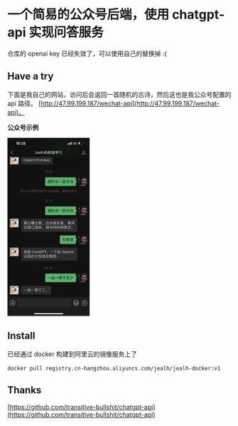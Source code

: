 # 一个简易的公众号后端，使用 chatgpt-api 实现问答服务

仓库的 openai key 已经失效了，可以使用自己的替换掉 :(

## Have a try

下面是我自己的网站，访问后会返回一首随机的古诗，然后这也是我公众号配置的 api 路径。
[http://47.99.199.187/wechat-api](http://47.99.199.187/wechat-api)。

**公众号示例**

<img height="400" src="https://raw.githubusercontent.com/PancakeDogLLL/imageBed/master/img/202302161639.PNG" />

## Install

已经通过 docker 构建到阿里云的镜像服务上了

```shell
docker pull registry.cn-hangzhou.aliyuncs.com/jealh/jealh-docker:v1
```

## Thanks

[https://github.com/transitive-bullshit/chatgpt-api](https://github.com/transitive-bullshit/chatgpt-api)
